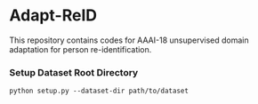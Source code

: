 # Adapt-ReID
This repository contains codes for AAAI-18 unsupervised domain adaptation for person re-identification.

### Setup Dataset Root Directory
` python setup.py --dataset-dir path/to/dataset `
